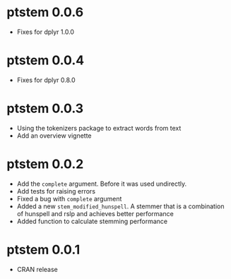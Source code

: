 # ptstem 0.0.6

* Fixes for dplyr 1.0.0

# ptstem 0.0.4

* Fixes for dplyr 0.8.0

# ptstem 0.0.3

* Using the tokenizers package to extract words from text
* Add an overview vignette

# ptstem 0.0.2

* Add the `complete` argument. Before it was used undirectly.
* Add tests for raising errors
* Fixed a bug with `complete` argument
* Added a new `stem_modified_hunspell`. A stemmer that is a combination of hunspell and rslp and achieves better performance
* Added function to calculate stemming performance

# ptstem 0.0.1

* CRAN release



